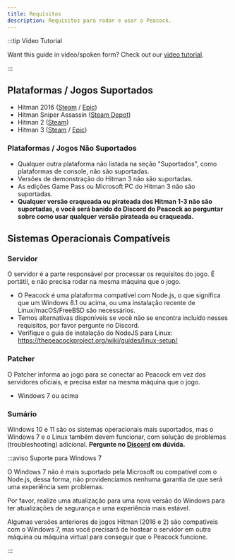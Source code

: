 ```yaml
---
title: Requisitos
description: Requisitos para rodar e usar o Peacock.
---
```


:::tip Video Tutorial

Want this guide in video/spoken form? Check out our [video tutorial](https://www.youtube.com/watch?v=nF5ngiuDe5M).

:::

## Plataformas / Jogos Suportados

-   Hitman 2016 ([Steam](https://store.steampowered.com/app/236870/HITMAN/) / [Epic](https://www.epicgames.com/store/en-US/p/hitman))
-   Hitman Sniper Assassin ([Steam Depot](https://steamdb.info/app/783780/))
-   Hitman 2 ([Steam](https://store.steampowered.com/app/863550/HITMAN_2/))
-   Hitman 3 ([Steam](https://store.steampowered.com/app/1659040/HITMAN_3/) / [Epic](https://www.epicgames.com/store/en-US/p/hitman-3))

### Plataformas / Jogos Não Suportados

-   Qualquer outra plataforma não listada na seção "Suportados", como plataformas de console, não são suportadas.
-   Versões de demonstração do Hitman 3 não são suportadas.
-   As edições Game Pass ou Microsoft PC do Hitman 3 não são suportadas.
-   **Qualquer versão craqueada ou pirateada dos Hitman 1-3 não são suportadas, e você será banido do Discord do Peacock ao perguntar sobre como usar qualquer versão pirateada ou craqueada.**

## Sistemas Operacionais Compatíveis

### Servidor

O servidor é a parte responsável por processar os requisitos do jogo. É portátil, e não precisa rodar na mesma máquina que o jogo.

-   O Peacock é uma plataforma compatível com Node.js, o que significa que um Windows 8.1 ou acima, ou uma instalação recente de Linux/macOS/FreeBSD são necessários.
-   Temos alternativas disponíveis se você não se encontra incluído nesses requisitos, por favor pergunte no Discord.
-   Verifique o guia de instalação do NodeJS para Linux: https://thepeacockproject.org/wiki/guides/linux-setup/

### Patcher

O Patcher informa ao jogo para se conectar ao Peacock em vez dos servidores oficiais, e precisa estar na mesma máquina que o jogo.

-   Windows 7 ou acima

### Sumário

Windows 10 e 11 são os sistemas operacionais mais suportados, mas o Windows 7 e o Linux também devem funcionar, com solução de problemas (troubleshooting) adicional. **Pergunte no [Discord](https://thepeacockproject.org/discord) em dúvida.**

:::aviso Suporte para Windows 7

O Windows 7 não é mais suportado pela Microsoft ou compatível com o Node.js, dessa forma, não providenciamos nenhuma garantia de que será uma experiência sem problemas.

Por favor, realize uma atualização para uma nova versão do Windows para ter atualizações de segurança e uma experiência mais estável.

Algumas versões anteriores de jogos Hitman (2016 e 2) são compatíveis com o Windows 7, mas você precisará de hostear o servidor em outra máquina ou máquina virtual para conseguir que o Peacock funcione.

:::
